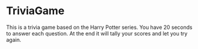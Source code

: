 # TriviaGame

This is a trivia game based on the Harry Potter series. You have 20 seconds to answer each question. At the end it will tally your scores and let you try again.
